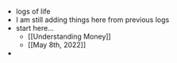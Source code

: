 - logs of life
- I am still adding things here from previous logs
- start here...
	- [[Understanding Money]]
	- [[May 8th, 2022]]
-